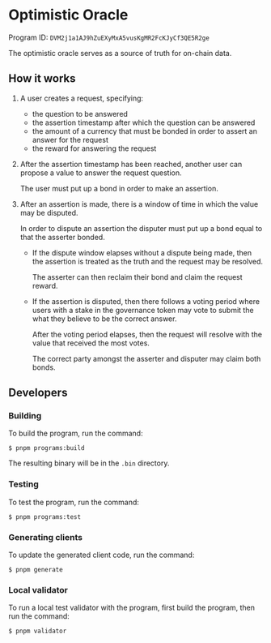 # Optimistic Oracle

Program ID: `DVM2j1a1AJ9hZuEXyMxA5vusKgMR2FcKJyCf3QE5R2ge`

The optimistic oracle serves as a source of truth for on-chain data.

## How it works

1. A user creates a request, specifying:

   - the question to be answered
   - the assertion timestamp after which the question can be answered
   - the amount of a currency that must be bonded in order to assert an answer
     for the request
   - the reward for answering the request

2. After the assertion timestamp has been reached, another user can propose a
   value to answer the request question.

   The user must put up a bond in order to make an assertion.

3. After an assertion is made, there is a window of time in which the value may
   be disputed.

   In order to dispute an assertion the disputer must put up a bond equal to
   that the asserter bonded.

   - If the dispute window elapses without a dispute being made, then the
     assertion is treated as the truth and the request may be resolved.

     The asserter can then reclaim their bond and claim the request reward.

   - If the assertion is disputed, then there follows a voting period where
     users with a stake in the governance token may vote to submit the what they
     believe to be the correct answer.

     After the voting period elapses, then the request will resolve with the
     value that received the most votes.

     The correct party amongst the asserter and disputer may claim both bonds.

## Developers

### Building

To build the program, run the command:

```
$ pnpm programs:build
```

The resulting binary will be in the `.bin` directory.

### Testing

To test the program, run the command:

```
$ pnpm programs:test
```

### Generating clients

To update the generated client code, run the command:

```
$ pnpm generate
```

### Local validator

To run a local test validator with the program, first build the program, then
run the command:

```
$ pnpm validator
```
